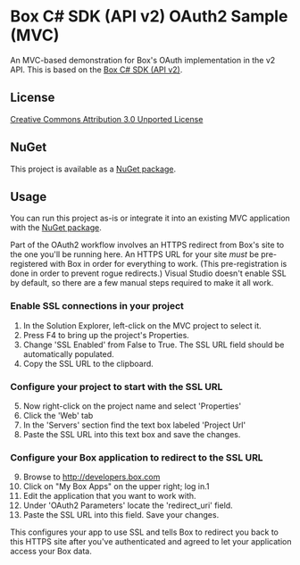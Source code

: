 # Box C# SDK (API v2) OAuth2 Sample (MVC)

An MVC-based demonstration for Box's OAuth implementation in the v2 API.  This is based on the [Box C# SDK (API v2)](https://github.com/jhoerr/box-csharp-sdk-v2).

## License

[Creative Commons Attribution 3.0 Unported License](http://creativecommons.org/licenses/by/3.0/)

## NuGet

This project is available as a [NuGet package](https://nuget.org/packages/Box.v2.SDK.Sample.Oauth2).  

## Usage

You can run this project as-is or integrate it into an existing MVC application with the [NuGet package](https://nuget.org/packages/Box.v2.SDK.Sample.Oauth2).

Part of the OAuth2 workflow involves an HTTPS redirect from Box's site to the one you'll be running here. An HTTPS URL for your site *must* be pre-registered with Box in order for everything to work. (This pre-registration is done in order to prevent rogue redirects.) Visual Studio 
doesn't enable SSL by default, so there are a few manual steps required to make it all work.

### Enable SSL connections in your project

1.  In the Solution Explorer, left-click on the MVC project to select it.
2.  Press F4 to bring up the project's Properties.
3.  Change 'SSL Enabled' from False to True.  The SSL URL field should be 
    automatically populated.
4.  Copy the SSL URL to the clipboard.

### Configure your project to start with the SSL URL

5.  Now right-click on the project name and select 'Properties'
6.  Click the 'Web' tab
7.  In the 'Servers' section find the text box labeled 'Project Url'
8.  Paste the SSL URL into this text box and save the changes.

### Configure your Box application to redirect to the SSL URL

9.  Browse to http://developers.box.com
10.  Click on "My Box Apps" on the upper right; log in.1
11.  Edit the application that you want to work with.
12.  Under 'OAuth2 Parameters' locate the 'redirect\_uri' field.
13.  Paste the SSL URL into this field.  Save your changes.

This configures your app to use SSL and tells Box to redirect you back to this HTTPS site after you've authenticated and agreed to let your application access your Box data.
